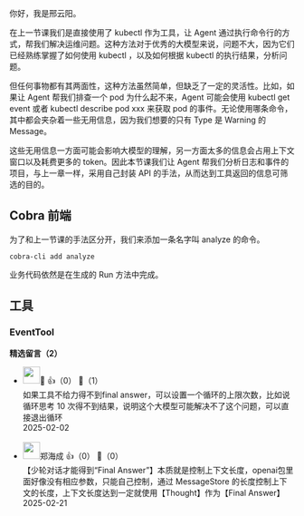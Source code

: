 你好，我是邢云阳。

在上一节课我们是直接使用了 kubectl 作为工具，让 Agent 通过执行命令行的方式，帮我们解决运维问题。这种方法对于优秀的大模型来说，问题不大，因为它们已经熟练掌握了如何使用 kubectl ，以及如何根据 kubectl 的执行结果，分析问题。

但任何事物都有其两面性，这种方法虽然简单，但缺乏了一定的灵活性。比如，如果让 Agent 帮我们排查一个 pod 为什么起不来，Agent 可能会使用 kubectl get event 或者 kubectl describe pod xxx 来获取 pod 的事件。无论使用哪条命令，其中都会夹杂着一些无用信息，因为我们想要的只有 Type 是 Warning 的 Message。

这些无用信息一方面可能会影响大模型的理解，另一方面太多的信息会占用上下文窗口以及耗费更多的 token。因此本节课我们让 Agent 帮我们分析日志和事件的项目，与上一章一样，采用自己封装 API 的手法，从而达到工具返回的信息可筛选的目的。

## Cobra 前端

为了和上一节课的手法区分开，我们来添加一条名字叫 analyze 的命令。

```plain
cobra-cli add analyze
```

业务代码依然是在生成的 Run 方法中完成。

## 工具

### EventTool
<div><strong>精选留言（2）</strong></div><ul>
<li><img src="https://static001.geekbang.org/account/avatar/00/2d/e5/6b/17de4410.jpg" width="30px"><span>🤡</span> 👍（0） 💬（1）<div>如果工具不给力得不到final answer，可以设置一个循环的上限次数，比如说循环思考 10 次得不到结果，说明这个大模型可能解决不了这个问题，可以直接退出循环</div>2025-02-02</li><br/><li><img src="https://static001.geekbang.org/account/avatar/00/12/32/a8/d5bf5445.jpg" width="30px"><span>郑海成</span> 👍（0） 💬（0）<div>【少轮对话才能得到“Final Answer”】本质就是控制上下文长度，openai包里面好像没有相应参数，只能自己控制，通过 MessageStore 的长度控制上下文的长度，上下文长度达到一定就使用【Thought】作为【Final Answer】</div>2025-02-21</li><br/>
</ul>